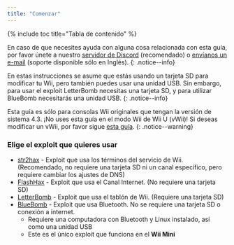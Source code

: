 ```yaml
---
title: "Comenzar"
---
```


{% include toc title="Tabla de contenido" %}

En caso de que necesites ayuda con alguna cosa relacionada con esta guía, por favor únete a nuestro [servidor de Discord](https://discord.gg/b4Y7jfD) (recomendado) o [envíanos un e-mail](mailto:support@riiconnect24.net) (soporte disponible sólo en Inglés).
{: .notice--info}

En estas instrucciones se asume que estás usando un tarjeta SD para modificar tu Wii, pero también puedes usar una unidad USB. Sin embargo, para usar el exploit LetterBomb necesitas una tarjeta SD, y para utilizar BlueBomb necesitarás una unidad USB.
{: .notice--info}

Esta guía es sólo para consolas Wii originales que tengan la versión de sistema 4.3. ¡No uses esta guía en el modo Wii de Wii U (vWii)! Si deseas modificar un vWii, por favor sigue [esta guía](https://wiiuguide.xyz/#/vwii/vwii-modding).
{: .notice--warning}

### Elige el exploit que quieres usar

- [str2hax](str2hax) - Exploit que usa los términos del servicio de Wii. (Recomendado, no requiere una tarjeta SD ni un canal específico, pero requiere cambiar los ajustes de DNS)
- [FlashHax](flashhax) - Exploit que usa el Canal Internet. (No requiere una tarjeta SD)
- [LetterBomb](letterbomb) - Exploit que usa el tablón de Wii. (Requiere una tarjeta SD)
- [BlueBomb](bluebomb) - Exploit que usa Bluetooth. No se requiere una tarjeta SD o conexión a internet.
    * Requiere una computadora con Bluetooth y Linux instalado, así como una unidad USB
    * Este es el único exploit que funciona en el **Wii Mini**
